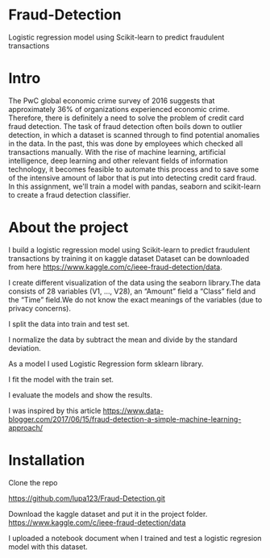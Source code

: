 # Fraud-Detection
Logistic regression model using Scikit-learn to predict fraudulent transactions

# Intro
The PwC global economic crime survey of 2016 suggests that approximately 36% of organizations experienced economic crime. Therefore, there is definitely a need to solve the problem of credit card fraud detection. The task of fraud detection often boils down to outlier detection, in which a dataset is scanned through to find potential anomalies in the data. In the past, this was done by employees  which checked all transactions manually. With the rise of machine learning, artificial intelligence, deep learning and other relevant fields of information technology, it becomes feasible to automate this process and to save some of the intensive amount of labor that is put into detecting credit card fraud. In this assignment, we'll train a model with pandas, seaborn and scikit-learn to create a fraud detection classifier.

# About the project
I  build  a logistic regression model using Scikit-learn to predict fraudulent transactions by training it on  kaggle dataset
Dataset can be downloaded from here https://www.kaggle.com/c/ieee-fraud-detection/data. 

I create different visualization of the data using the seaborn library.The data consists of 28 variables (V1, …, V28), an “Amount” field a “Class” field and the “Time” field.We do not know the exact meanings of the variables (due to privacy concerns).

I split the data into train and test set.

I normalize the data by subtract the mean and divide by the standard deviation.

As a model I used Logistic Regression form sklearn library.

I fit the model with the train set. 

I evaluate the models and show the results.

I was inspired by this article https://www.data-blogger.com/2017/06/15/fraud-detection-a-simple-machine-learning-approach/


# Installation
Clone the repo

https://github.com/lupa123/Fraud-Detection.git

Download the kaggle dataset and put it in the project folder. https://www.kaggle.com/c/ieee-fraud-detection/data

I uploaded a notebook document when I trained and test a logistic regresion model with this dataset.
